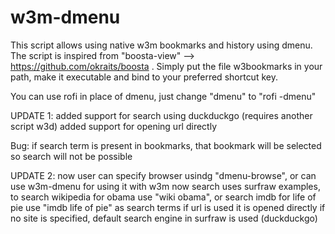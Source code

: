# w3m-dmenu
This script allows using native w3m bookmarks and history using dmenu.
The script is inspired from "boosta-view" --> https://github.com/okraits/boosta .
Simply put the file w3bookmarks in your path, make it executable and bind to your preferred shortcut key.

You can use rofi in place of dmenu, just change "dmenu" to "rofi -dmenu"

UPDATE 1:
added support for search using duckduckgo (requires another script w3d)
added support for opening url directly

Bug:
if search term is present in bookmarks, that bookmark will be selected so search will not be possible

UPDATE 2:
now user can specify browser usindg "dmenu-browse", or can use w3m-dmenu for using it with w3m
now search uses surfraw
examples, to search wikipedia for obama use "wiki obama", or search imdb for life of pie use "imdb life of pie" as search terms
if url is used it is opened directly
if no site is specified, default search engine in surfraw is used (duckduckgo)
